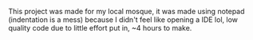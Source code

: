 This project was made for my local mosque, it was made using notepad (indentation is a mess) because I didn't feel like opening a IDE lol, low quality code due to little effort put in, ~4 hours to make.
